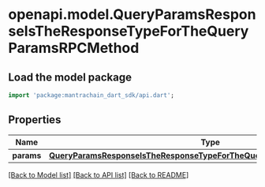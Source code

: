 # openapi.model.QueryParamsResponseIsTheResponseTypeForTheQueryParamsRPCMethod

## Load the model package
```dart
import 'package:mantrachain_dart_sdk/api.dart';
```

## Properties
Name | Type | Description | Notes
------------ | ------------- | ------------- | -------------
**params** | [**QueryParamsResponseIsTheResponseTypeForTheQueryParamsRPCMethodParams**](QueryParamsResponseIsTheResponseTypeForTheQueryParamsRPCMethodParams.md) |  | [optional] 

[[Back to Model list]](../README.md#documentation-for-models) [[Back to API list]](../README.md#documentation-for-api-endpoints) [[Back to README]](../README.md)


